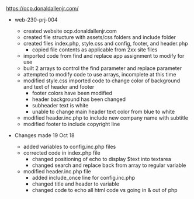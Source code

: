 https://ocp.donaldallenjr.com/

- web-230-prj-004
	- created website ocp.donaldallenjr.com
	- created file structure with assets/css folders and include folder
	- created files index.php, style.css and config, footer, and header.php
		- copied file contents as applicable from 2xx site files
	- imported code from find and replace app assignment to modify for use
	- built 2 arrays to control the find parameter and replace parameter
	- attempted to modify code to use arrays, incomplete at this time
	- modified style.css imported code to change color of background and text of header and footer
		- footer colors have been modified
		- header background has been changed
		- subheader text is white
		- unable to change main header text color from blue to white
	- modified header.inc.php to include new company name with subtitle
	- modified footer to include copyright line

- Changes made 19 Oct 18
	- added variables to config.inc.php files
	- corrected code in index.php file
		- changed positioning of echo to display $text into textarea
		- changed search and replace back from array to regular variable 
	- modified header.inc.php file
		- added include_once line for config.inc.php
		- changed title and header to variable
		- changed code to echo all html code vs going in & out of php		
